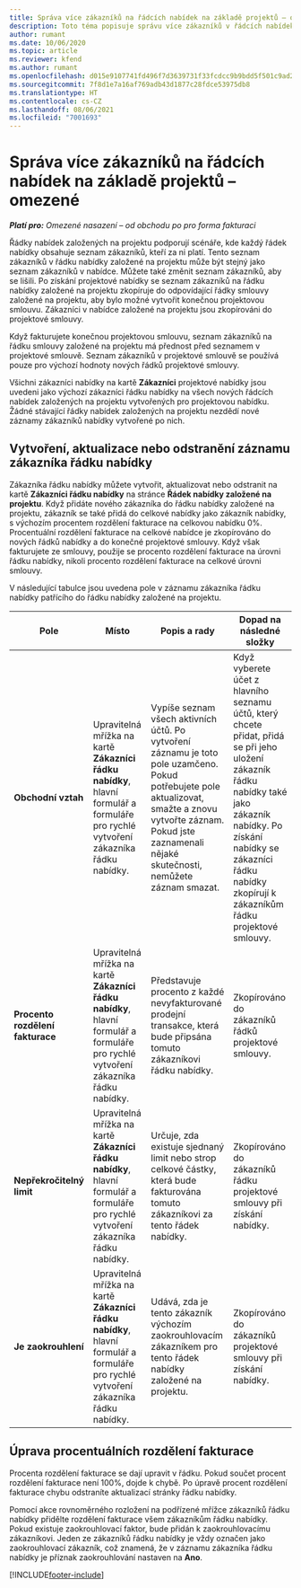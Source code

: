 ```yaml
---
title: Správa více zákazníků na řádcích nabídek na základě projektů – omezené
description: Toto téma popisuje správu více zákazníků v řádcích nabídek založených na projektu.
author: rumant
ms.date: 10/06/2020
ms.topic: article
ms.reviewer: kfend
ms.author: rumant
ms.openlocfilehash: d015e9107741fd496f7d3639731f33fcdcc9b9bdd5f501c9ad2617e37a707f35
ms.sourcegitcommit: 7f8d1e7a16af769adb43d1877c28fdce53975db8
ms.translationtype: HT
ms.contentlocale: cs-CZ
ms.lasthandoff: 08/06/2021
ms.locfileid: "7001693"
---
```

# <a name="manage-multiple-customers-on-project-based-quote-lines---lite"></a>Správa více zákazníků na řádcích nabídek na základě projektů – omezené

_**Platí pro:** Omezené nasazení – od obchodu po pro forma fakturaci_

Řádky nabídek založených na projektu podporují scénáře, kde každý řádek nabídky obsahuje seznam zákazníků, kteří za ni platí. Tento seznam zákazníků v řádku nabídky založené na projektu může být stejný jako seznam zákazníků v nabídce. Můžete také změnit seznam zákazníků, aby se lišili. Po získání projektové nabídky se seznam zákazníků na řádku nabídky založené na projektu zkopíruje do odpovídající řádky smlouvy založené na projektu, aby bylo možné vytvořit konečnou projektovou smlouvu. Zákazníci v nabídce založené na projektu jsou zkopírováni do projektové smlouvy.

Když fakturujete konečnou projektovou smlouvu, seznam zákazníků na řádku smlouvy založené na projektu má přednost před seznamem v projektové smlouvě. Seznam zákazníků v projektové smlouvě se používá pouze pro výchozí hodnoty nových řádků projektové smlouvy.

Všichni zákazníci nabídky na kartě **Zákazníci** projektové nabídky jsou uvedeni jako výchozí zákazníci řádku nabídky na všech nových řádcích nabídek založených na projektu vytvořených pro projektovou nabídku. Žádné stávající řádky nabídek založených na projektu nezdědí nové záznamy zákazníků nabídky vytvořené po nich.

## <a name="create-update-or-delete-a-quote-line-customer-record"></a>Vytvoření, aktualizace nebo odstranění záznamu zákazníka řádku nabídky

Zákazníka řádku nabídky můžete vytvořit, aktualizovat nebo odstranit na kartě **Zákazníci řádku nabídky** na stránce **Řádek nabídky založené na projektu**. Když přidáte nového zákazníka do řádku nabídky založené na projektu, zákazník se také přidá do celkové nabídky jako zákazník nabídky, s výchozím procentem rozdělení fakturace na celkovou nabídku 0%. Procentuální rozdělení fakturace na celkové nabídce je zkopírováno do nových řádků nabídky a do konečné projektové smlouvy. Když však fakturujete ze smlouvy, použije se procento rozdělení fakturace na úrovni řádku nabídky, nikoli procento rozdělení fakturace na celkové úrovni smlouvy. 

V následující tabulce jsou uvedena pole v záznamu zákazníka řádku nabídky patřícího do řádku nabídky založené na projektu.

| Pole | Místo | Popis a rady | Dopad na následné složky |
| --- | --- | --- | --- |
| **Obchodní vztah** | Upravitelná mřížka na kartě **Zákazníci řádku nabídky**, hlavní formulář a formuláře pro rychlé vytvoření zákazníka řádku nabídky. | Vypíše seznam všech aktivních účtů. Po vytvoření záznamu je toto pole uzamčeno. Pokud potřebujete pole aktualizovat, smažte a znovu vytvořte záznam. Pokud jste zaznamenali nějaké skutečnosti, nemůžete záznam smazat. | Když vyberete účet z hlavního seznamu účtů, který chcete přidat, přidá se při jeho uložení zákazník řádku nabídky také jako zákazník nabídky. Po získání nabídky se zákazníci řádku nabídky zkopírují k zákazníkům řádku projektové smlouvy. |
| **Procento rozdělení fakturace** | Upravitelná mřížka na kartě **Zákazníci řádku nabídky**, hlavní formulář a formuláře pro rychlé vytvoření zákazníka řádku nabídky. | Představuje procento z každé nevyfakturované prodejní transakce, která bude připsána tomuto zákazníkovi řádku nabídky. | Zkopírováno do zákazníků řádků projektové smlouvy. |
| **Nepřekročitelný limit** | Upravitelná mřížka na kartě **Zákazníci řádku nabídky**, hlavní formulář a formuláře pro rychlé vytvoření zákazníka řádku nabídky. | Určuje, zda existuje sjednaný limit nebo strop celkové částky, která bude fakturována tomuto zákazníkovi za tento řádek nabídky. | Zkopírováno do zákazníků řádku projektové smlouvy při získání nabídky. |
| **Je zaokrouhlení** | Upravitelná mřížka na kartě **Zákazníci řádku nabídky**, hlavní formulář a formuláře pro rychlé vytvoření zákazníka řádku nabídky. | Udává, zda je tento zákazník výchozím zaokrouhlovacím zákazníkem pro tento řádek nabídky založené na projektu. | Zkopírováno do zákazníků projektové smlouvy při získání nabídky. |

## <a name="edit-billing-split-percentages"></a>Úprava procentuálních rozdělení fakturace

Procenta rozdělení fakturace se dají upravit v řádku. Pokud součet procent rozdělení fakturace není 100%, dojde k chybě. Po úpravě procent rozdělení fakturace chybu odstraníte aktualizací stránky řádku nabídky.

Pomocí akce rovnoměrného rozložení na podřízené mřížce zákazníků řádku nabídky přidělte rozdělení fakturace všem zákazníkům řádku nabídky. Pokud existuje zaokrouhlovací faktor, bude přidán k zaokrouhlovacímu zákazníkovi. Jeden ze zákazníků řádku nabídky je vždy označen jako zaokrouhlovací zákazník, což znamená, že v záznamu zákazníka řádku nabídky je příznak zaokrouhlování nastaven na **Ano**. 


[!INCLUDE[footer-include](../../includes/footer-banner.md)]